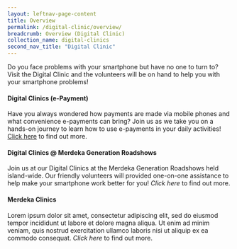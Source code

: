 ```yaml
---
layout: leftnav-page-content
title: Overview
permalink: /digital-clinic/overview/
breadcrumb: Overview (Digital Clinic)
collection_name: digital-clinics
second_nav_title: "Digital Clinic"
---
```


Do you face problems with your smartphone but have no one to turn to? Visit the Digital Clinic and the volunteers will be on hand to help you with your smartphone problems!

#### Digital Clinics (e-Payment)<br>

Have you always wondered how payments are made via mobile phones and what convenience e-payments can bring? Join us as we take you on a hands-on journey to learn how to use e-payments in your daily activities!
[Click here](/digital-clinic/digital-clinincs-e-payment/) to find out more.<br>

#### Digital Clinics @ Merdeka Generation Roadshows<br>

Join us at our Digital Clinics at the Merdeka Generation Roadshows held island-wide. Our friendly volunteers will provided one-on-one assistance to help make your smartphone work better for you! *Click here* to find out more.<br>

#### Merdeka Clinics

Lorem ipsum dolor sit amet, consectetur adipiscing elit, sed do eiusmod tempor incididunt ut labore et dolore magna aliqua. Ut enim ad minim veniam, quis nostrud exercitation ullamco laboris nisi ut aliquip ex ea commodo consequat. *Click here* to find out more.
